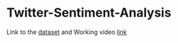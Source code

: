 # Twitter-Sentiment-Analysis

Link to the [dataset](https://www.kaggle.com/datasets/arkhoshghalb/twitter-sentiment-analysis-hatred-speech?select=train.csv) and 
Working video [link](https://loom.com/share/1941e124ee054fe4a75d125942bdfcfe)

